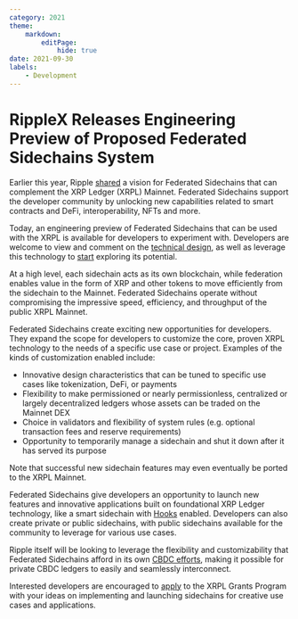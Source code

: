 ```yaml
---
category: 2021
theme:
    markdown:
        editPage:
            hide: true
date: 2021-09-30
labels:
    - Development
---
```

# RippleX Releases Engineering Preview of Proposed Federated Sidechains System

Earlier this year, Ripple [shared](https://ripple.com/insights/a-vision-for-federated-sidechains-xrp-ledger/) a vision for Federated Sidechains that can complement the XRP Ledger (XRPL) Mainnet. Federated Sidechains support the developer community by unlocking new capabilities related to smart contracts and DeFi, interoperability, NFTs and more.

Today, an engineering preview of Federated Sidechains that can be used with the XRPL is available for developers to experiment with. Developers are welcome to view and comment on the [technical design](https://github.com/ripple/rippled/blob/sidechain/docs/sidechain/design.md), as well as leverage this technology to [start](https://github.com/ripple/rippled/blob/sidechain/docs/sidechain/GettingStarted.md) exploring its potential.

At a high level, each sidechain acts as its own blockchain, while federation enables value in the form of XRP and other tokens to move efficiently from the sidechain to the Mainnet. Federated Sidechains operate without compromising the impressive speed, efficiency, and throughput of the public XRPL Mainnet.

Federated Sidechains create exciting new opportunities for developers. They expand the scope for developers to customize the core, proven XRPL technology to the needs of a specific use case or project. Examples of the kinds of customization enabled include:

* Innovative design characteristics that can be tuned to specific use cases like tokenization, DeFi, or payments 
* Flexibility to make permissioned or nearly permissionless, centralized or largely decentralized ledgers whose assets can be traded on the Mainnet DEX
* Choice in validators and flexibility of system rules (e.g. optional transaction fees and reserve requirements)
* Opportunity to temporarily manage a sidechain and shut it down after it has served its purpose 

Note that successful new sidechain features may even eventually be ported to the XRPL Mainnet. 

Federated Sidechains give developers an opportunity to launch new features and innovative applications built on foundational XRP Ledger technology, like a smart sidechain with [Hooks](https://hooks-testnet.xrpl-labs.com/) enabled. Developers can also create private or public sidechains, with public sidechains available for the community to leverage for various use cases. 

Ripple itself will be looking to leverage the flexibility and customizability that Federated Sidechains afford in its own [CBDC efforts](https://ripple.com/insights/ripple-pilots-a-private-ledger-for-central-banks-launching-cbdcs/), making it possible for private CBDC ledgers to easily and seamlessly interconnect.

Interested developers are encouraged to [apply](https://xrplgrants.org/) to the XRPL Grants Program with your ideas on implementing and launching sidechains for creative use cases and applications.
